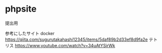 # phpsite
提出用

参考にしたサイト
docker
https://qiita.com/sugurutakahashi12345/items/5daf89b2d33ef8d9fa2e
テトリス
https://www.youtube.com/watch?v=34uAtYSirWk
